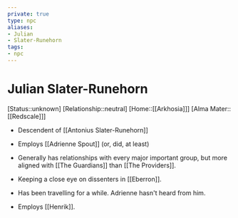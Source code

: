```yaml
---
private: true
type: npc
aliases: 
- Julian
- Slater-Runehorn
tags:
- npc
---
```


# Julian Slater-Runehorn

[Status::unknown]
[Relationship::neutral]
[Home::[[Arkhosia]]]
[Alma Mater::[[Redscale]]]

* Descendent of [[Antonius Slater-Runehorn]]

* Employs [[Adrienne Spout]] (or, did, at least)

* Generally has relationships with every major important group, but more aligned with [[The Guardians]] than [[The Providers]]. 

* Keeping a close eye on dissenters in [[Eberron]].

* Has been travelling for a while. Adrienne hasn't heard from him.

* Employs [[Henrik]].